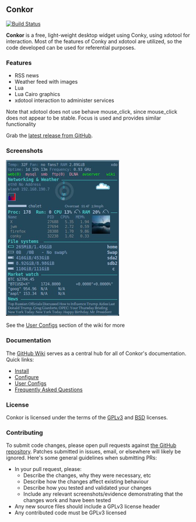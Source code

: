 ## Conkor

[![Build Status](https://travis-ci.org/escapecode/conkor.png)](https://travis-ci.org/escapecode/conkor)

**Conkor** is a free, light-weight desktop widget using Conky, using xdotool for interaction.  Most of the features of Conky and xdotool are utilized, so the code developed can be used for referential purposes.

### Features
* RSS news
* Weather feed with images
* Lua
* Lua Cairo graphics
* xdotool interaction to administer services

Note that xdotool does not use behave mouse_click, since mouse_click does not appear to be stable.  Focus is used and provides similar functionality

Grab the [latest release from GitHub](https://github.com/escapecode/conkor/releases/latest).
### Screenshots

[![screenshot](https://github.com/escapecode/conkor/blob/master/conkor.jpg)](https://raw.github.com/wiki/escapecode/conkor/blob/master/conkor.jpg)

See the [User Configs](https://github.com/escapecode/conkor/wiki/User-Configs) section of the wiki for more

### Documentation

The [GitHub Wiki](https://github.com/escapecode/conkor/wiki) serves as a central hub for all of
Conkor's documentation. Quick links:

* [Install](https://github.com/escapecode/conkor/wiki/Installation)
* [Configure](https://github.com/escapecode/conkor/wiki/Configuration-Settings)
* [User Configs](https://github.com/escapecode/conkor/wiki/User-Configs)
* [Frequently Asked Questions](https://github.com/escapecode/conkor/wiki/FAQ)

### License

Conkor is licensed under the terms of the [GPLv3](LICENSE.GPL) and
[BSD](LICENSE.BSD) licenses.

### Contributing

To submit code changes, please open pull requests against [the GitHub repository](https://github.com/escapecode/conkor/edit/master/README.md). Patches submitted in issues, email, or elsewhere will likely be ignored. Here's some general guidelines when submitting PRs:

 * In your pull request, please:
   * Describe the changes, why they were necessary, etc
   * Describe how the changes affect existing behaviour
   * Describe how you tested and validated your changes
   * Include any relevant screenshots/evidence demonstrating that the changes work and have been tested
 * Any new source files should include a GPLv3 license header
 * Any contributed code must be GPLv3 licensed

[luawiki]: http://en.wikipedia.org/wiki/Lua_%28programming_language%29
[wiki]: https://github.com/escapecode/conkor/wiki
[lists]: http://sourceforge.net/mail/?group_id=143975
[Imlib2]: http://docs.enlightenment.org/api/imlib2/html/
[cairo]: http://www.cairographics.org/
